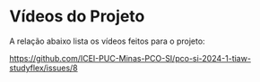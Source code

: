 # Vídeos do Projeto
A relação abaixo lista os vídeos feitos para o projeto:

https://github.com/ICEI-PUC-Minas-PCO-SI/pco-si-2024-1-tiaw-studyflex/issues/8
